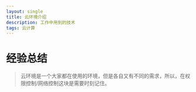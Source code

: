 ```yaml
---
layout: single
title: 云环境介绍
description: 工作中用到的技术
tags: 云计算
---
```


# 经验总结
>云环境是一个大家都在使用的环境，但是各自又有不同的需求，所以，在权限控制/网络控制这块是需要时刻记住。